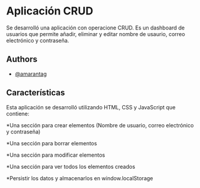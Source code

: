 
# Aplicación CRUD

Se desarrolló una aplicación con operacione CRUD. Es un dashboard de usuarios que permite añadir, eliminar y editar nombre de usaurio, correo electrónico y contraseña.




## Authors

- [@amarantag](https://github.com/amarantag)


## Características

Esta aplicación se desarrolló utilizando HTML, CSS y JavaScript que contiene:

*Una sección para crear elementos (Nombre de usuario, correo electrónico y contraseña)

*Una sección para borrar elementos

*Una sección para modificar elementos

*Una sección para ver todos los elementos creados

*Persistir los datos y almacenarlos en window.localStorage
